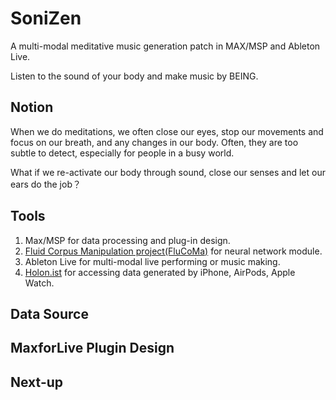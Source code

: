 # SoniZen
A multi-modal meditative music generation patch in MAX/MSP and Ableton Live. 

Listen to the sound of your body and make music by BEING.

## Notion
When we do meditations, we often close our eyes, stop our movements and focus on our breath, and any changes in our body. Often, they are too subtle to detect, especially for people in a busy world. 

What if we re-activate our body through sound, close our senses and let our ears do the job？

## Tools
1. Max/MSP for data processing and plug-in design.
2. [Fluid Corpus Manipulation project(FluCoMa)](https://www.flucoma.org/) for neural network module.
3. Ableton Live for multi-modal live performing or music making.
4. [Holon.ist](https://holon.ist/) for accessing data generated by iPhone, AirPods, Apple Watch.

## Data Source

## MaxforLive Plugin Design

## Next-up
